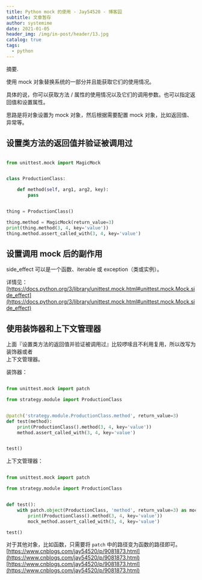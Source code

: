 ```yaml
---
title: Python mock 的使用 - Jay54520 - 博客园
subtitle: 文章暂存
author: systemime
date: 2021-01-05
header_img: /img/in-post/header/13.jpg
catalog: true
tags:
  - python
---
```

摘要.

<!-- more -->
使用 mock 对象替换系统的一部分并且能获取它们的使用情况。

具体的说，你可以获取方法 / 属性的使用情况以及它们的调用参数。也可以指定返回值和设置属性。

思路是将对象设置为 mock 对象，然后根据需要配置 mock 对象，比如返回值、异常等。

## 设置类方法的返回值并验证被调用过

```python

from unittest.mock import MagicMock


class ProductionClass:

    def method(self, arg1, arg2, key):
        pass


thing = ProductionClass()

thing.method = MagicMock(return_value=3)
print(thing.method(3, 4, key='value'))  
thing.method.assert_called_with(3, 4, key='value')
```

## 设置调用 mock 后的副作用

side_effect 可以是一个函数、iterable 或 exception（类或实例）。

详情见：[https://docs.python.org/3/library/unittest.mock.html#unittest.mock.Mock.side_effect](https://docs.python.org/3/library/unittest.mock.html#unittest.mock.Mock.side_effect)

## 使用装饰器和上下文管理器

上面『设置类方法的返回值并验证被调用过』比较啰嗦且不利用复用，所以改写为装饰器或者  
上下文管理器。

装饰器：

```python

from unittest.mock import patch

from strategy.module import ProductionClass


@patch('strategy.module.ProductionClass.method', return_value=3)
def test(method):
    print(ProductionClass().method(3, 4, key='value'))  
    method.assert_called_with(3, 4, key='value')


test()
```

上下文管理器：

```python

from unittest.mock import patch

from strategy.module import ProductionClass


def test():
    with patch.object(ProductionClass, 'method', return_value=3) as mock_method:
        print(ProductionClass().method(3, 4, key='value'))  
        mock_method.assert_called_with(3, 4, key='value')

test()
```

对于其他对象，比如函数，只需要将 `patch` 中的路径变为函数的路径即可。 
 [https://www.cnblogs.com/jay54520/p/9081873.html](https://www.cnblogs.com/jay54520/p/9081873.html) 
 [https://www.cnblogs.com/jay54520/p/9081873.html](https://www.cnblogs.com/jay54520/p/9081873.html)
